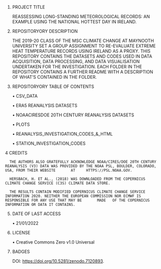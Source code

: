 1.	PROJECT TITLE

      REASSESSING LONG-STANDING METEOROLOGICAL RECORDS: AN EXAMPLE USING THE NATIONAL HOTTEST DAY IN IRELAND. 

2.	REPOSITORYORY DESCRIPTION

      THE 2019-20 CLASS OF THE MSC CLIMATE CHANGE AT MAYNOOTH UNIVERSITY SET A GROUP ASSIGNMENT TO RE-EVALUATE EXTREME HEAT TEMPERATURE RECORDS USING IRELAND AS A PROXY. 
      THIS REPOSITORY CONTAINS THE DATASETS AND CODES USED IN DATA ACQUISITION, DATA PROCESSING, AND DATA VISUALISATION UNDERTAKEN FOR THE INVESTIGATION.
      EACH FOLDER IN THE REPOSITORY CONTAINS A FURTHER README WITH A DESCRIPTION OF WHAT’S CONTAINED IN THE FOLDER. 

3.	REPOSITORYORY TABLE OF CONTENTS

      •	CSV_DATA
      
      •	ERA5 REANALYSIS DATASETS
      
      •	NOAACIRESDOE 20TH CENTURY REANALYSIS DATASETS
      
      •	PLOTS
      
      •	REANALYSIS_INVESTIGATION_CODES_&_HTML
      
      •	STATION_INVESTIGATION_CODES

4	CREDITS

      THE AUTHORS ALSO GRATEFULLY ACKNOWLEDGE NOAA/CIRES/DOE 20TH CENTURY REANALYSIS (V3) DATA WAS PROVIDED BY THE NOAA PSL, BOULDER, COLORADO, USA, FROM THEIR WEBSITE       AT     HTTPS://PSL.NOAA.GOV. 
  
      HERSBACH, H. ET AL., (2018) WAS DOWNLOADED FROM THE COPERNICUS CLIMATE CHANGE SERVICE (C3S) CLIMATE DATA STORE.
  
      THE RESULTS CONTAIN MODIFIED COPERNICUS CLIMATE CHANGE SERVICE INFORMATION 2020. NEITHER THE EUROPEAN COMMISSION NOR ECMWF IS RESPONSIBLE FOR ANY USE THAT MAY BE       MADE   OF THE COPERNICUS INFORMATION OR DATA IT CONTAINS.
      
5.	DATE OF LAST ACCESS 

      •   	21/01/2022

6.	LICENSE

      •	Creative Commons Zero v1.0 Universal

5.	BADGES

      DOI: https://doi.org/10.5281/zenodo.7120893. 

